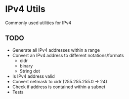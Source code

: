 # IPv4 Utils

Commonly used utilities for IPv4

## TODO

- Generate all IPv4 addresses within a range
- Convert an IPv4 address to different notations/formats
  - cidr
  - binary
  - String dot
- Is IPv4 address valid
- Convert netmask to cidr (255.255.255.0 -> 24)
- Check if address is contained within a subnet
- Tests
